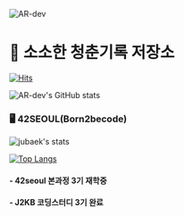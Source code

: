 ![AR-dev](https://user-images.githubusercontent.com/57913034/136562624-ec2741e8-83a3-4902-9a53-1d49d75315d3.png)

# 🧭 소소한 청춘기록 저장소
[![Hits](https://hits.seeyoufarm.com/api/count/incr/badge.svg?url=https%3A%2F%2Fgithub.com%2Fbjy0730%2Fhit-counter&count_bg=%2379C83D&title_bg=%23555555&icon=react.svg&icon_color=%23E7E7E7&title=hits&edge_flat=false)](https://github.com/bjy0730)

![AR-dev's GitHub stats](https://github-readme-stats.vercel.app/api?username=bjy0730&theme=tokyonight&show_icons=true&count_private=true)


### 🖥 42SEOUL(Born2becode)
![jubaek's stats](https://badge42.herokuapp.com/api/stats/jubaek)


[![Top Langs](https://github-readme-stats.vercel.app/api/top-langs/?username=bjy0730&layout=compact&theme=tokyonight&langs_count=4)](https://github.com/anuraghazra/github-readme-stats)

#### - 42seoul 본과정 3기 재학중
#### - J2KB 코딩스터디 3기 완료
